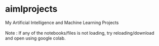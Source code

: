 # aimlprojects
My Artificial Intelligence and Machine Learning Projects
<br> <br>
Note : If any of the notebooks/files is not loading, try reloading/download and open using google colab.
